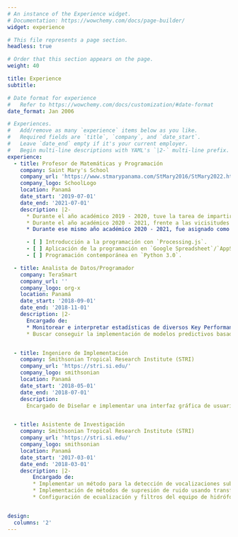 ```yaml
---
# An instance of the Experience widget.
# Documentation: https://wowchemy.com/docs/page-builder/
widget: experience

# This file represents a page section.
headless: true

# Order that this section appears on the page.
weight: 40

title: Experience
subtitle:

# Date format for experience
#   Refer to https://wowchemy.com/docs/customization/#date-format
date_format: Jan 2006

# Experiences.
#   Add/remove as many `experience` items below as you like.
#   Required fields are `title`, `company`, and `date_start`.
#   Leave `date_end` empty if it's your current employer.
#   Begin multi-line descriptions with YAML's `|2-` multi-line prefix.
experience:
  - title: Profesor de Matemáticas y Programación
    company: Saint Mary's School
    company_url: 'https://www.stmarypanama.com/StMary2016/StMary2022.html'
    company_logo: SchoolLogo
    location: Panamá
    date_start: '2019-07-01'
    date_end: '2021-07-01'
    description: |2-
      * Durante el año académico 2019 - 2020, tuve la tarea de impartir clases de matemáticas a 3er y 4to grado desde un punto de vista más moderno, usando gamificación en clases e implementando herramientas tecnológicas como plataformas asistentes a la educación como Google Classroom, entre otras.
      * Durante el año académico 2020 - 2021, frente a las vicisitudes de la pandemia COVID-19, se le dio la tarea de co-coordinar el planeamiento académico virtual de 5to grado en matemáticas, el cual lo enfocó a un gran número de actividades y asignaciones didácticas incentivando la investigación y el pensamiento ingenieril.
      * Durante ese mismo año académico 2020 - 2021, fue asignado como único profesor del primer curso de programación para 10mo grado, lo cual le conllevo a diseñar el pénsum curricular de la materia, la cual fue enfocada en 3 áreas impartidas por cada trimestre:

      - [ ] Introducción a la programación con `Processing.js`.
      - [ ] Aplicación de la programación en `Google Spreadsheet`/`AppScript`.
      - [ ] Programación contemporánea en `Python 3.0`.

  - title: Analista de Datos/Programador
    company: TeraSmart
    company_url: ''
    company_logo: org-x
    location: Panamá
    date_start: '2018-09-01'
    date_end: '2018-11-01'
    description: |2-
      Encargado de:
      * Monitorear e interpretar estadísticas de diversos Key Performance Metrics (KPIs), tales como: `tasas de conversión`, `click-through-rate`, `bounce-rate`, etc., para los distintos departamentos de la empresa enfocados en e-commerce.
      * Buscar conseguir la implementación de modelos predictivos basados en la interpretación del comportamiento de los usuarios.


  - title: Ingeniero de Implementación
    company: Smithsonian Tropical Research Institute (STRI)
    company_url: 'https://stri.si.edu/'
    company_logo: smithsonian
    location: Panamá
    date_start: '2018-05-01'
    date_end: '2018-07-01'
    description:
      Encargado de Diseñar e implementar una interfaz gráfica de usuario (GUI) que facilitara la ejecución, gestión y visualización de las etapas de detección y supresión de ruido del proyecto [**"Acoustic recognition of manatee vocalizations"**](https://www.misionmanati.org/).


  - title: Asistente de Investigación
    company: Smithsonian Tropical Research Institute (STRI)
    company_url: 'https://stri.si.edu/'
    company_logo: smithsonian
    location: Panamá
    date_start: '2017-03-01'
    date_end: '2018-03-01'
    description: |2-
        Encargado de:
        * Implementar un método para la detección de vocalizaciones subacuáticas basado en análisis de autocorrelación de sub-bandas en el dominio `wavelet`.
        * Implementación de métodos de supresión de ruido usando transformada `wavelet` y `subespacio de señal`.
        * Configuración de ecualización y filtros del equipo de hidrófonos.


design:
  columns: '2'
---
```

